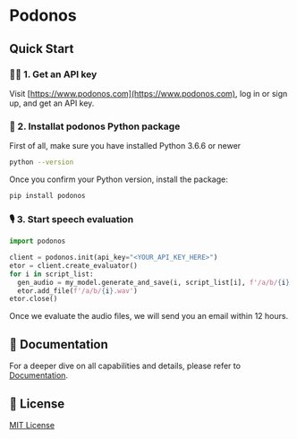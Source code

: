 # Podonos

## Quick Start

### 👨‍💻 1. Get an API key
Visit [https://www.podonos.com](https://www.podonos.com), log in or sign up, and get an API key.

### 💾 2. Installat podonos Python package
First of all, make sure you have installed Python 3.6.6 or newer

```bash
python --version
```

Once you confirm your Python version, install the package:

```bash
pip install podonos
```

### 🎙️ 3. Start speech evaluation
```python
import podonos

client = podonos.init(api_key="<YOUR_API_KEY_HERE>")
etor = client.create_evaluator()
for i in script_list:
  gen_audio = my_model.generate_and_save(i, script_list[i], f'/a/b/{i}.wav')
  etor.add_file(f'/a/b/{i}.wav')
etor.close()
```
Once we evaluate the audio files, we will send you an email within 12 hours.

## 📗 Documentation

For a deeper dive on all capabilities and details, please refer to [Documentation](https://docs.podonos.com).

## 📑 License
[MIT License](https://github.com/podonos/pysdk/blob/main/LICENSE)
